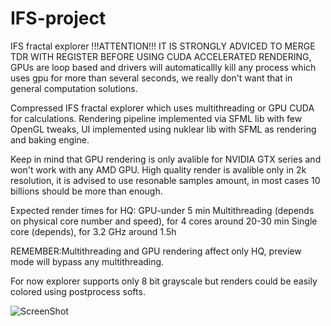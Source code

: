 # IFS-project
IFS fractal explorer
!!!ATTENTION!!! IT IS STRONGLY ADVICED TO MERGE TDR WITH REGISTER BEFORE USING CUDA ACCELERATED RENDERING, GPUs are loop based and drivers will automaticallly kill any process which uses gpu for more than several seconds, we really don't want that in general computation solutions.

Compressed IFS fractal explorer which uses multithreading or GPU CUDA for calculations. 
Rendering pipeline implemented via SFML lib with few OpenGL tweaks, 
UI implemented using nuklear lib with SFML as rendering and baking engine.

Keep in mind that GPU rendering is only avalible for NVIDIA GTX series and won't work with any AMD GPU.
High quality render is avalible only in 2k resolution, it is advised to use resonable samples amount, in most cases 10 billions should be more than enough.

Expected render times for HQ:
GPU-under 5 min
Multithreading (depends on physical core number and speed), for 4 cores around 20-30 min
Single core (depends), for 3.2 GHz around 1.5h

REMEMBER:Multithreading and GPU rendering affect only HQ, preview mode will bypass any multithreading.

For now explorer supports only 8 bit grayscale but renders could be easily colored using postprocess softs.

![ScreenShot](/render_examples/ifs5edited.png)
